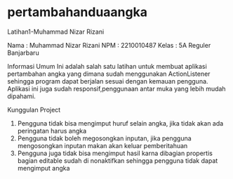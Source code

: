 # pertambahanduaangka
 Latihan1-Muhammad Nizar Rizani

 Nama  : Muhammad Nizar Rizani
 NPM   : 2210010487
 Kelas : 5A Reguler Banjarbaru

 Informasi Umum
 Ini adalah salah satu latihan untuk membuat aplikasi pertambahan angka  yang dimana sudah menggunakan ActionListener sehingga program dapat berjalan sesuai dengan kemauan pengguna. Aplikasi ini juga sudah responsif,penggunaan antar muka yang lebih mudah dipahami.

 Kunggulan Project
 1. Pengguna tidak bisa mengimput huruf selain angka, jika tidak akan ada peringatan harus angka
 2. Pengguna tidak boleh megosongkan inputan, jika pengguna mengosongkan inputan makan akan keluar pemberitahuan
 3. Pengguna juga tidak bisa mengimput hasil karna dibagian propertis bagian editable sudah di nonaktifkan sehingga pengguna tidak dapat mengimput angka
